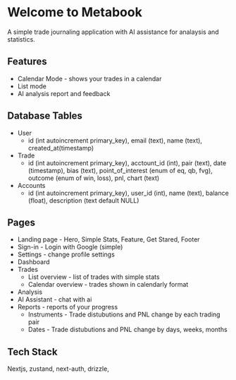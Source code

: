 # Welcome to Metabook

A simple trade journaling application with AI assistance for analaysis and statistics.

## Features

- Calendar Mode - shows your trades in a calendar
- List mode
- AI analysis report and feedback

## Database Tables

- User
  - id (int autoincrement primary_key), email (text), name (text), created_at(timestamp)
- Trade
  - id (int autoincrement primary_key), acctount_id (int), pair (text), date (timestamp), bias (text), point_of_interest (enum of eq, qb, fvg), outcome (enum of win, loss), pnl, chart (text)
- Accounts
  - id (int autoincrement primary_key), user_id (int), name (text), balance (float), description (text default NULL)

## Pages

- Landing page - Hero, Simple Stats, Feature, Get Stared, Footer
- Sign-in - Login with Google (simple)
- Settings - change profile settings
- Dashboard
- Trades
  - List overview - list of trades with simple stats
  - Calendar overview - trades shown in calendarly format
- Analysis
- AI Assistant - chat with ai
- Reports - reports of your progress
  - Instruments - Trade distubutions and PNL change by each trading pair
  - Dates - Trade distubutions and PNL change by days, weeks, months

## Tech Stack

Nextjs, zustand, next-auth, drizzle,
